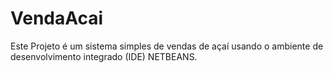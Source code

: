 # VendaAcai
Este Projeto é um sistema simples de vendas de açaí usando o ambiente de desenvolvimento integrado (IDE) NETBEANS.
